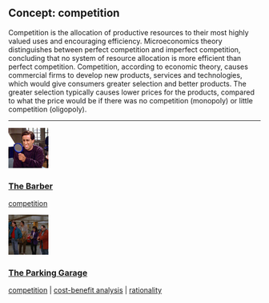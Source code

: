## Concept: competition

Competition is the allocation of productive resources to their most highly valued uses and encouraging efficiency. Microeconomics theory distinguishes between perfect competition and imperfect competition, concluding that no system of resource allocation is more efficient than perfect competition. Competition, according to economic theory, causes commercial firms to develop new products, services and technologies, which would give consumers greater selection and better products. The greater selection typically causes lower prices for the products, compared to what the price would be if there was no competition (monopoly) or little competition (oligopoly).

<hr>
<div class="clip-listing">
<img src="media/icons/barber_clip1.jpg" alt="The Barber icon">

### [The Barber](../../clip/44/)

[competition](/concept/competition_1/)
</div>

<div class="clip-listing">
<img src="media/icons/parking_garage.jpg" alt="The Parking Garage icon">

### [The Parking Garage](../../clip/19/)

[competition](/concept/competition_1/) | [cost-benefit analysis](/concept/cost-benefit-analysis/) | [rationality](/concept/rationality/)
</div>

